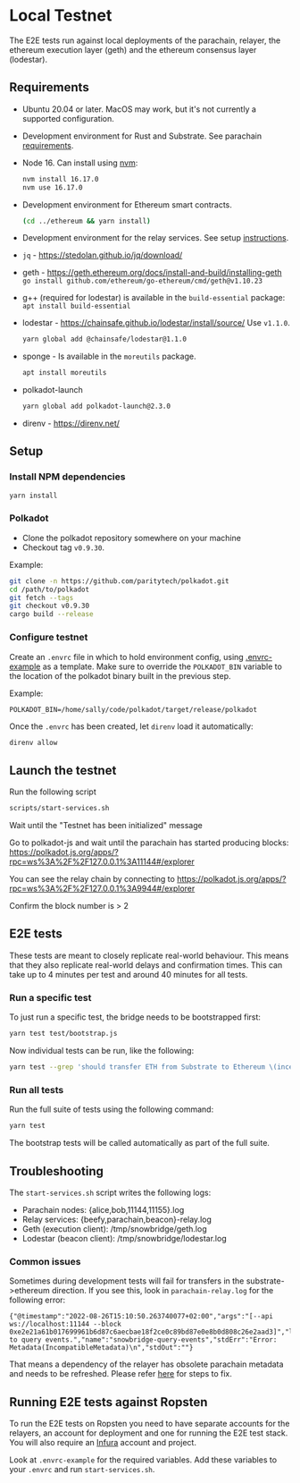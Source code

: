 # Local Testnet

The E2E tests run against local deployments of the parachain, relayer, the ethereum execution layer (geth) and the ethereum consensus layer (lodestar).

## Requirements

* Ubuntu 20.04 or later. MacOS may work, but it's not currently a supported configuration.
* Development environment for Rust and Substrate. See parachain [requirements](../parachain/README.md#requirements).
* Node 16. Can install using [nvm](https://github.com/nvm-sh/nvm#installing-and-updating):

  ```bash
  nvm install 16.17.0
  nvm use 16.17.0
  ```

* Development environment for Ethereum smart contracts.

  ```bash
  (cd ../ethereum && yarn install)
  ```

* Development environment for the relay services. See setup [instructions](../relayer/README.md#Development).

* `jq` - https://stedolan.github.io/jq/download/
* geth - https://geth.ethereum.org/docs/install-and-build/installing-geth `go install github.com/ethereum/go-ethereum/cmd/geth@v1.10.23`
* g++ (required for lodestar) is available in the `build-essential` package: `apt install build-essential`
* lodestar - https://chainsafe.github.io/lodestar/install/source/ Use `v1.1.0`.

  ```bash
  yarn global add @chainsafe/lodestar@1.1.0
  ```

* sponge - Is available in the `moreutils` package.

  ```bash
  apt install moreutils
  ```

* polkadot-launch

  ```bash
  yarn global add polkadot-launch@2.3.0
  ```

* direnv - https://direnv.net/

## Setup

### Install NPM dependencies

```bash
yarn install
```

### Polkadot

* Clone the polkadot repository somewhere on your machine
* Checkout tag `v0.9.30`.

Example:
```bash
git clone -n https://github.com/paritytech/polkadot.git
cd /path/to/polkadot
git fetch --tags
git checkout v0.9.30
cargo build --release
```

### Configure testnet

Create an `.envrc` file in which to hold environment config, using [.envrc-example](.envrc-example) as a template. Make sure to override the `POLKADOT_BIN` variable to the location of the polkadot binary built in the previous step.

Example:
```
POLKADOT_BIN=/home/sally/code/polkadot/target/release/polkadot
```

Once the `.envrc` has been created, let `direnv` load it automatically:

```bash
direnv allow
```

## Launch the testnet

Run the following script
```bash
scripts/start-services.sh
```

Wait until the "Testnet has been initialized" message

Go to polkadot-js and wait until the parachain has started producing blocks:
https://polkadot.js.org/apps/?rpc=ws%3A%2F%2F127.0.0.1%3A11144#/explorer

You can see the relay chain by connecting to https://polkadot.js.org/apps/?rpc=ws%3A%2F%2F127.0.0.1%3A9944#/explorer

Confirm the block number is > 2

## E2E tests

These tests are meant to closely replicate real-world behaviour. This means that they also replicate real-world delays and confirmation times. This can take up to 4 minutes per test and around 40 minutes for all tests.

### Run a specific test

To just run a specific test, the bridge needs to be bootstrapped first:

```bash
yarn test test/bootstrap.js
```

Now individual tests can be run, like the following:
```bash
yarn test --grep 'should transfer ETH from Substrate to Ethereum \(incentivized channel\)'
```

### Run all tests

Run the full suite of tests using the following command:

```bash
yarn test
```

The bootstrap tests will be called automatically as part of the full suite.

## Troubleshooting

The `start-services.sh` script writes the following logs:

- Parachain nodes: {alice,bob,11144,11155}.log
- Relay services: {beefy,parachain,beacon}-relay.log
- Geth (execution client): /tmp/snowbridge/geth.log
- Lodestar (beacon client): /tmp/snowbridge/lodestar.log

### Common issues

Sometimes during development tests will fail for transfers in the substrate->ethereum direction. If you see this, look in `parachain-relay.log` for the following error:
```
{"@timestamp":"2022-08-26T15:10:50.263740077+02:00","args":"[--api ws://localhost:11144 --block 0xe2e21a61b017699961b6d87c6aecbae18f2ce0c89bd87e0e8b0d808c26e2aad3]","level":"error","message":"Failed to query events.","name":"snowbridge-query-events","stdErr":"Error: Metadata(IncompatibleMetadata)\n","stdOut":""}
```

That means a dependency of the relayer has obsolete parachain metadata and needs to be refreshed. Please refer [here](../parachain/README.md#Chain_metadata) for steps to fix.

## Running E2E tests against Ropsten

To run the E2E tests on Ropsten you need to have separate accounts for the relayers, an account for deployment and one for running the E2E test stack. You will also require an [Infura](https://infura.io/) account and project.

Look at `.envrc-example` for the required variables. Add these variables to your `.envrc` and run `start-services.sh`.
